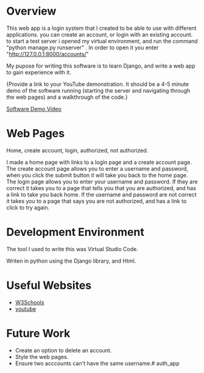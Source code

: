# Overview

This web app is a login system that I created to be able to use with different applications. you can create an account, or login with an existing account. to start a test server i opened my virtual environment, and run the command "python manage.py runserver" . In order to open it you enter "http://127.0.0.1:8000/accounts/"

My pupose for writing this software is to learn Django, and write a web app to gain experience with it.

{Provide a link to your YouTube demonstration.  It should be a 4-5 minute demo of the software running (starting the server and navigating through the web pages) and a walkthrough of the code.}

[Software Demo Video](http://youtube.link.goes.here)

# Web Pages

 Home, create account, login, authorized, not authorized.

 I made a home page with links to a login page and a create account page.
 The create account page allows you to enter a username and password, when you click the submit button it will take you back to the home page.
 The login page allows you to enter your username and password. If they are correct it takes you to a page that tells you that you are authorized, and has a link to take you back home.
 If the username and password are not correct it takes you to a page that says you are not authorized, and has a link to click to try again.

# Development Environment

The tool I used to write this was Virtual Studio Code.

Writen in python using the Django library, and Html.

# Useful Websites

* [W3Schools](https://www.w3schools.com/django/index.php)
* [youtube](https://www.youtube.com/watch?v=rHux0gMZ3Eg)

# Future Work

* Create an option to delete an account.
* Style the web pages.
* Ensure two acccounts can't have the same username.# auth_app
